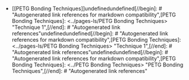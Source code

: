 - [[PETG Bonding Techniques]]undefinedundefined[//begin]: # "Autogenerated link references for markdown compatibility",[PETG Bonding Techniques]: <../pages-ls/PETG Bonding Techniques> "Technique 1",[//end]: # "Autogenerated link references"undefinedundefined[//begin]: # "Autogenerated link references for markdown compatibility",[PETG Bonding Techniques]: <../pages-ls/PETG Bonding Techniques> "Technique 1",[//end]: # "Autogenerated link references"undefinedundefined[//begin]: # "Autogenerated link references for markdown compatibility",[PETG Bonding Techniques]: <../PETG Bonding Techniques> "PETG Bonding Techniques",[//end]: # "Autogenerated link references"